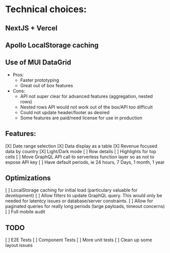 # Technical choices:

## NextJS + Vercel

## Apollo LocalStorage caching

## Use of MUI DataGrid

- Pros:
  - Faster prototyping
  - Great out of box features
- Cons:
  - API not super clear for advanced features (aggregation, nested rows)
  - Nested rows API would not work out of the box/API too difficult
  - Could not update header/footer as desired
  - Some features are paid/need license for use in production

## Features:

[X] Date range selection
[X] Data display as a table
[X] Revenue focused data by country
[X] Light/Dark mode
[ ] Row details
[ ] Highlights for top cells
[ ] Move GraphQL API call to serverless function layer so as not to expose API key
[ ] Have default periods, ie 24 hours, 7 Days, 1 month, 1 year

## Optimizations

[ ] LocalStorage caching for initial load (particulary valuable for development)
[ ] Allow filters to update GraphQL query. This would only be needed for latentcy issues or database/server constraints.
[ ] Allow for paginated queries for really long periods (large payloads, timeout concerns)
[ ] Full mobile audit

## TODO

[ ] E2E Tests
[ ] Component Tests
[ ] More unit tests
[ ] Clean up some layout issues
